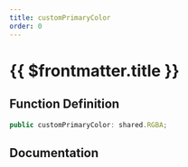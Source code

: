 ```yaml
---
title: customPrimaryColor
order: 0
---
```


# {{ $frontmatter.title }}

## Function Definition

```ts
public customPrimaryColor: shared.RGBA;
```

## Documentation

<!--@include: ./parts/customPrimaryColor.md-->
